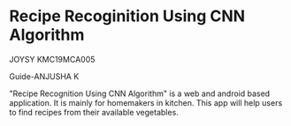 # Recipe Recoginition Using CNN Algorithm
JOYSY  KMC19MCA005 


Guide-ANJUSHA K

"Recipe Recognition Using CNN Algorithm" is a web and android based application. It is mainly for homemakers  in kitchen. This app will  help users to find recipes from their available vegetables.

